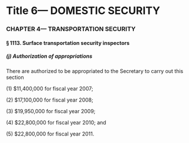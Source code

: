 
# Title 6— DOMESTIC SECURITY
### CHAPTER 4— TRANSPORTATION SECURITY
#### § 1113. Surface transportation security inspectors
##### (j) Authorization of appropriations

There are authorized to be appropriated to the Secretary to carry out this section

(1) $11,400,000 for fiscal year 2007;

(2) $17,100,000 for fiscal year 2008;

(3) $19,950,000 for fiscal year 2009;

(4) $22,800,000 for fiscal year 2010; and

(5) $22,800,000 for fiscal year 2011.
